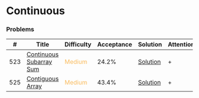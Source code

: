 Continuous
===

### Problems
| #   | Title    |   Difficulty | Acceptance |Solution  | Attention |
| --- | --- | --- | --- | --- | --- |
| 523  | [Continuous Subarray Sum](https://leetcode.com/problems/continuous-subarray-sum/) | <span style="color:#FABC60">Medium</span> | 24.2% |[Solution](../problems/523.md)| + |
|525 |[Contiguous Array](https://leetcode.com/problems/contiguous-array/) | <span style="color:#FABC60">Medium</span> | 43.4% |[Solution](../problems/525.md) | + | 